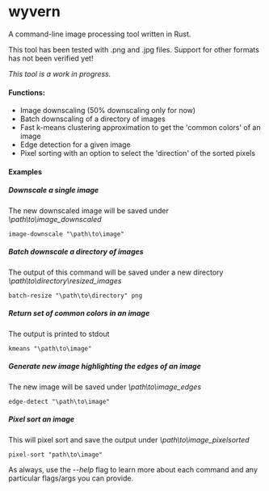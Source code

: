 # wyvern
A command-line image processing tool written in Rust.

This tool has been tested with .png and .jpg files. Support for other formats has not been verified yet!

_This tool is a work in progress._

#### Functions:
- Image downscaling (50% downscaling only for now)
- Batch downscaling of a directory of images
- Fast k-means clustering approximation to get the 'common colors' of an image
- Edge detection for a given image
- Pixel sorting with an option to select the 'direction' of the sorted pixels

#### Examples

##### Downscale a single image
The new downscaled image will be saved under _\path\to\image_downscaled_

    image-downscale "\path\to\image"

##### Batch downscale a directory of images
The output of this command will be saved under a new directory _\path\to\directory\resized_images_

    batch-resize "\path\to\directory" png
    
##### Return set of common colors in an image
The output is printed to stdout

    kmeans "\path\to\image"

##### Generate new image highlighting the edges of an image
The new image will be saved under _\path\to\image_edges_

    edge-detect "\path\to\image"

##### Pixel sort an image
This will pixel sort and save the output under _\path\to\image_pixelsorted_

    pixel-sort "path\to\image"

As always, use the _--help_ flag to learn more about each command and any particular flags/args you can provide.
